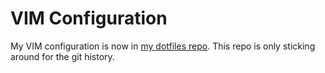 # VIM Configuration

My VIM configuration is now in
[my dotfiles repo](https://github.com/tsion/dotfiles).
This repo is only sticking around for the git history.

